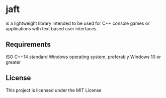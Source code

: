 # jaft
is a lightweight library intended to be used for C++ console games or applications with text based user interfaces.

## Requirements
ISO C++14 standard
Windows operating system, preferably Windows 10 or greater

## License
This project is licensed under the MIT License
